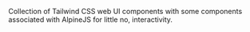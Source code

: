 Collection of Tailwind CSS web UI components with some components associated with AlpineJS for little no, interactivity.
